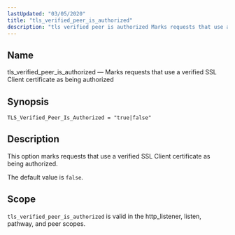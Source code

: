 ```yaml
---
lastUpdated: "03/05/2020"
title: "tls_verified_peer_is_authorized"
description: "tls verified peer is authorized Marks requests that use a verified SSL Client certificate as being authorized TLS Verified Peer Is Authorized true false This option marks requests that use a verified SSL Client certificate as being authorized The default value is false tls verified peer is authorized is valid..."
---
```


<a name="config.tls_verified_peer_is_authorized"></a> 
## Name

tls_verified_peer_is_authorized — Marks requests that use a verified SSL Client certificate as being authorized

## Synopsis

`TLS_Verified_Peer_Is_Authorized = "true|false"`

<a name="idp27009728"></a> 
## Description

This option marks requests that use a verified SSL Client certificate as being authorized.

The default value is `false`.

<a name="idp27012528"></a> 
## Scope

`tls_verified_peer_is_authorized` is valid in the http_listener, listen, pathway, and peer scopes.